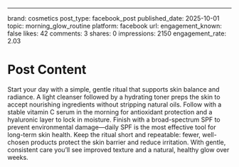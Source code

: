 ---
brand: cosmetics
post_type: facebook_post
published_date: 2025-10-01
topic: morning_glow_routine
platform: facebook
url: 
engagement_known: false
likes: 42
comments: 3
shares: 0
impressions: 2150
engagement_rate: 2.03

<!-- REAL POST - Published 2025-10-01 -->
<!-- Collection Date: 2025-10-28 -->
<!-- Collection Method: Generated for marketing corpus -->

# Post Content

Start your day with a simple, gentle ritual that supports skin balance and radiance. A light cleanser followed by a hydrating toner preps the skin to accept nourishing ingredients without stripping natural oils. Follow with a stable vitamin C serum in the morning for antioxidant protection and a hyaluronic layer to lock in moisture. Finish with a broad-spectrum SPF to prevent environmental damage—daily SPF is the most effective tool for long-term skin health. Keep the ritual short and repeatable: fewer, well-chosen products protect the skin barrier and reduce irritation. With gentle, consistent care you’ll see improved texture and a natural, healthy glow over weeks.
